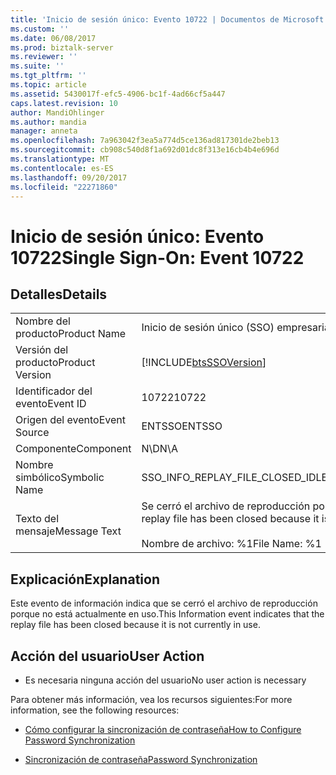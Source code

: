 ```yaml
---
title: 'Inicio de sesión único: Evento 10722 | Documentos de Microsoft'
ms.custom: ''
ms.date: 06/08/2017
ms.prod: biztalk-server
ms.reviewer: ''
ms.suite: ''
ms.tgt_pltfrm: ''
ms.topic: article
ms.assetid: 5430017f-efc5-4906-bc1f-4ad66cf5a447
caps.latest.revision: 10
author: MandiOhlinger
ms.author: mandia
manager: anneta
ms.openlocfilehash: 7a963042f3ea5a774d5ce136ad817301de2beb13
ms.sourcegitcommit: cb908c540d8f1a692d01dc8f313e16cb4b4e696d
ms.translationtype: MT
ms.contentlocale: es-ES
ms.lasthandoff: 09/20/2017
ms.locfileid: "22271860"
---
```

# <a name="single-sign-on-event-10722"></a><span data-ttu-id="4bb6f-102">Inicio de sesión único: Evento 10722</span><span class="sxs-lookup"><span data-stu-id="4bb6f-102">Single Sign-On: Event 10722</span></span>
## <a name="details"></a><span data-ttu-id="4bb6f-103">Detalles</span><span class="sxs-lookup"><span data-stu-id="4bb6f-103">Details</span></span>  
  
|||  
|-|-|  
|<span data-ttu-id="4bb6f-104">Nombre del producto</span><span class="sxs-lookup"><span data-stu-id="4bb6f-104">Product Name</span></span>|<span data-ttu-id="4bb6f-105">Inicio de sesión único (SSO) empresarial</span><span class="sxs-lookup"><span data-stu-id="4bb6f-105">Enterprise Single Sign-On</span></span>|  
|<span data-ttu-id="4bb6f-106">Versión del producto</span><span class="sxs-lookup"><span data-stu-id="4bb6f-106">Product Version</span></span>|[!INCLUDE[btsSSOVersion](../includes/btsssoversion-md.md)]|  
|<span data-ttu-id="4bb6f-107">Identificador del evento</span><span class="sxs-lookup"><span data-stu-id="4bb6f-107">Event ID</span></span>|<span data-ttu-id="4bb6f-108">10722</span><span class="sxs-lookup"><span data-stu-id="4bb6f-108">10722</span></span>|  
|<span data-ttu-id="4bb6f-109">Origen del evento</span><span class="sxs-lookup"><span data-stu-id="4bb6f-109">Event Source</span></span>|<span data-ttu-id="4bb6f-110">ENTSSO</span><span class="sxs-lookup"><span data-stu-id="4bb6f-110">ENTSSO</span></span>|  
|<span data-ttu-id="4bb6f-111">Componente</span><span class="sxs-lookup"><span data-stu-id="4bb6f-111">Component</span></span>|<span data-ttu-id="4bb6f-112">N\D</span><span class="sxs-lookup"><span data-stu-id="4bb6f-112">N\A</span></span>|  
|<span data-ttu-id="4bb6f-113">Nombre simbólico</span><span class="sxs-lookup"><span data-stu-id="4bb6f-113">Symbolic Name</span></span>|<span data-ttu-id="4bb6f-114">SSO_INFO_REPLAY_FILE_CLOSED_IDLE</span><span class="sxs-lookup"><span data-stu-id="4bb6f-114">SSO_INFO_REPLAY_FILE_CLOSED_IDLE</span></span>|  
|<span data-ttu-id="4bb6f-115">Texto del mensaje</span><span class="sxs-lookup"><span data-stu-id="4bb6f-115">Message Text</span></span>|<span data-ttu-id="4bb6f-116">Se cerró el archivo de reproducción porque no está actualmente en uso.%r</span><span class="sxs-lookup"><span data-stu-id="4bb6f-116">The replay file has been closed because it is not currently in use.%r</span></span><br /><br /> <span data-ttu-id="4bb6f-117">Nombre de archivo: %1</span><span class="sxs-lookup"><span data-stu-id="4bb6f-117">File Name: %1</span></span>|  
  
## <a name="explanation"></a><span data-ttu-id="4bb6f-118">Explicación</span><span class="sxs-lookup"><span data-stu-id="4bb6f-118">Explanation</span></span>  
 <span data-ttu-id="4bb6f-119">Este evento de información indica que se cerró el archivo de reproducción porque no está actualmente en uso.</span><span class="sxs-lookup"><span data-stu-id="4bb6f-119">This Information event indicates that the replay file has been closed because it is not currently in use.</span></span>  
  
## <a name="user-action"></a><span data-ttu-id="4bb6f-120">Acción del usuario</span><span class="sxs-lookup"><span data-stu-id="4bb6f-120">User Action</span></span>  
  
-   <span data-ttu-id="4bb6f-121">Es necesaria ninguna acción del usuario</span><span class="sxs-lookup"><span data-stu-id="4bb6f-121">No user action is necessary</span></span>  
  
 <span data-ttu-id="4bb6f-122">Para obtener más información, vea los recursos siguientes:</span><span class="sxs-lookup"><span data-stu-id="4bb6f-122">For more information, see the following resources:</span></span>  
  
-   [<span data-ttu-id="4bb6f-123">Cómo configurar la sincronización de contraseña</span><span class="sxs-lookup"><span data-stu-id="4bb6f-123">How to Configure Password Synchronization</span></span>](../core/how-to-configure-password-synchronization.md)  
  
-   [<span data-ttu-id="4bb6f-124">Sincronización de contraseña</span><span class="sxs-lookup"><span data-stu-id="4bb6f-124">Password Synchronization</span></span>](../core/password-synchronization2.md)